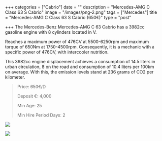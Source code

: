 +++
categories = ["Cabrio"]
date = ""
description = "Mercedes-AMG C Class 63 S Cabrio"
image = "/images/png-2.png"
tags = ["Mercedes"]
title = "Mercedes-AMG C Class 63 S Cabrio (650€)"
type = "post"

+++
The Mercedes-Benz Mercedes-AMG C 63 Cabrio has a 3982cc gasoline engine with 8 cylinders located in V.

Reaches a maximum power of 476CV at 5500-6250rpm and maximum torque of 650Nm at 1750-4500rpm. Consequently, it is a mechanic with a specific power of 476CV, with intercooler nutrition.

This 3982cc engine displacement achieves a consumption of 14.5 liters in urban circulation, 8 on the road and consumption of 10.4 liters per 100km on average. With this, the emission levels stand at 236 grams of CO2 per kilometer.

> Price: 650€/D
>
> Deposit €: 4,000
>
> Min Age: 25
>
> Min Hire Period Days: 2

![](/images/mercedes-amg-c-class-s-cabrio.jpg)

[![](/images/boton.png)](https://supercarmarbella.com/contact/ "Book")